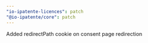 ```yaml
---
"io-ipatente-licences": patch
"@io-ipatente/core": patch
---
```


Added redirectPath cookie on consent page redirection
